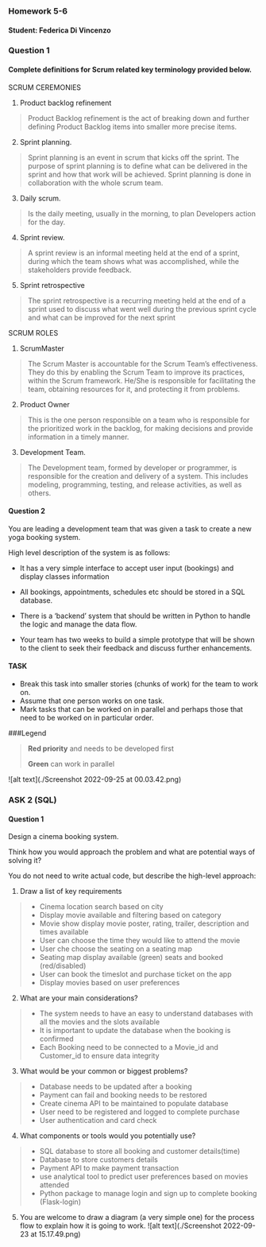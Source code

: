 ### Homework 5-6
#### Student: Federica Di Vincenzo

### Question 1
#### Complete definitions for Scrum related key terminology provided below.

SCRUM CEREMONIES
1. Product backlog refinement
> Product Backlog refinement is the act of breaking down and further defining Product Backlog items into smaller more precise items.
2. Sprint planning.
> Sprint planning is an event in scrum that kicks off the sprint. The purpose of sprint planning is to define what can be delivered in the sprint and how that work will be achieved. Sprint planning is done in collaboration with the whole scrum team.
3. Daily scrum.
> Is the daily meeting, usually in the morning, to plan Developers action for the day. 
4. Sprint review.
> A sprint review is an informal meeting held at the end of a sprint, during which the team shows what was accomplished, while the stakeholders provide feedback.
5. Sprint retrospective
> The sprint retrospective is a recurring meeting held at the end of a sprint used to discuss what went well during the previous sprint cycle and what can be improved for the next sprint

SCRUM ROLES
1. ScrumMaster
> The Scrum Master is accountable for the Scrum Team’s effectiveness. They do this by enabling the Scrum Team to improve its practices, within the Scrum framework. He/She is responsible for facilitating the team, obtaining resources for it, and protecting it from problems.
2. Product Owner 
> This is the one person responsible on a team who is responsible for the prioritized work in the backlog, for making decisions and provide information in a timely manner.
3. Development Team.
>  The Development team, formed by developer or programmer, is responsible for the creation and delivery of a system. This includes modeling, programming, testing, and release activities, as well as others.


#### Question 2

You are leading a development team that was given a task to create a new yoga booking system.

High level description of the system is as follows:

- It has a very simple interface to accept user input (bookings) and display classes information 
- All bookings, appointments, schedules etc should be stored in a SQL database. 
- There is a ‘backend’ system that should be written in Python to handle the logic and manage the data flow.

- Your team has two weeks to build a simple prototype that will be shown to the client to seek their feedback and discuss further enhancements.

#### TASK

- Break this task into smaller stories (chunks of work) for the team to work on.
- Assume that one person works on one task.
- Mark tasks that can be worked on in parallel and perhaps those that need to be worked on in particular order.

###Legend
> **Red priority** and needs to be developed first
> 
> **Green** can work in parallel

![alt text](./Screenshot 2022-09-25 at 00.03.42.png)

### ASK 2 (SQL)
#### Question 1

Design a cinema booking system.

Think how you would approach the problem and what are potential ways of solving it?

You do not need to write actual code, but describe the high-level approach:
1. Draw a list of key requirements
> - Cinema location search based on city
> - Display movie available and filtering based on category
> - Movie show display movie poster, rating, trailer, description and times available
> - User can choose the time they would like to attend the movie
> - User che choose the seating on a seating map 
> - Seating map display available (green) seats and booked (red/disabled)
> - User can book the timeslot and purchase ticket on the app 
> - Display movies based on user preferences
2. What are your main considerations?
> - The system needs to have an easy to understand databases with all the movies and the slots available
> - It is important to update the database when the booking is confirmed
> - Each Booking need to be connected to a Movie_id and Customer_id to ensure data integrity
3. What would be your common or biggest problems?
> - Database needs to be updated after a booking
> - Payment can fail and booking needs to be restored
> - Create cinema API to be maintained to populate database
> - User need to be registered and logged to complete purchase
> - User authentication and card check
4. What components or tools would you potentially use?
> - SQL database to store all booking and customer details(time)
> - Database to store customers details 
> - Payment API to make payment transaction
> - use analytical tool to predict user preferences based on movies attended
> - Python package to manage login and sign up to complete booking (Flask-login)
5. You are welcome to draw a diagram (a very simple one) for the process flow to explain how it is going to work.
![alt text](./Screenshot 2022-09-23 at 15.17.49.png)
